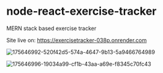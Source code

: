 # node-react-exercise-tracker
MERN stack based exercise tracker

Site live on: https://exercisetracker-038p.onrender.com

![175646992-520f42d5-574a-4647-9b13-5a9466764989](https://user-images.githubusercontent.com/65943606/227635827-eb0cddf3-925c-4c0c-9569-8f93e9fe598a.jpg)

![175646996-19034a99-cf1b-43aa-a69e-f8345c70fc43](https://user-images.githubusercontent.com/65943606/227635839-cd611874-b3cd-4a3d-80bf-5d59b75b8d9c.jpg)
